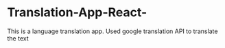 # Translation-App-React-
This is a language translation app. Used google translation API to translate the text
